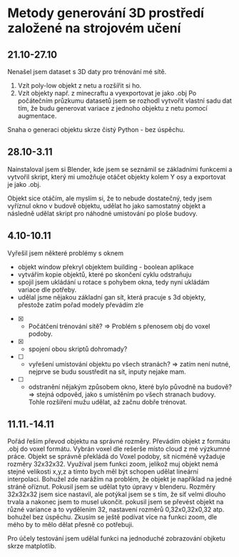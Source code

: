 # Metody generování 3D prostředí založené na strojovém učení
## 21.10-27.10
Nenašel jsem dataset s 3D daty pro trénování mé sítě.
1) Vzít poly-low objekt z netu a rozšířit si ho.
2) Vzít objekty např. z minecraftu a vyexportovat je jako .obj
Po počátečním průzkumu datasetů jsem se rozhodl vytvořit vlastní sadu dat tím, že budu generovat variace z jednoho objektu z netu pomocí augmentace.

Snaha o generaci objektu skrze čistý Python - bez úspěchu.

## 28.10-3.11
Nainstaloval jsem si Blender, kde jsem se seznámil se základními funkcemi a vytvořil skript, který mi umožňuje otáčet objekty kolem Y osy a exportovat je jako .obj.

Objekt sice otáčím, ale myslím si, že to nebude dostatečný, tedy jsem vyříznul okno v budově objektu, udělat ho jako samostatný objekt a následně udělat skript pro náhodné umistování po ploše budovy. 

## 4.10-10.11
Vyřešil jsem některé problémy s oknem
  - objekt window překryl objektem building - boolean aplikace
  - vytvářím kopie objektů, které po skončení cyklu odstraňuju
  - spojil jsem ukládání u rotace s pohybem okna, tedy nyní ukládám variace dle potřeby.
  - udělal jsme nějakou základní gan sít, která pracuje s 3d objekty, přestože zatím pořad modely převádím zle
    
- [x] - Počátčení trénování sítě? => Problém s přenosem obj do voxel podoby.
- [x] -  spojení obou skriptů dohromady?
- [ ] -  vyřešení umistování objektu po všech stranách? => zatím není nutné, nejprve se budu soustředit na sít, inputy nejake mam. 
- [ ] - odstranění nějakým způsobem okno, které bylo původně na budově? => stejná odpověd, jako s umístěním po všech stranach budovy. Tohle rozšíření mužu udělat, až začnu dobře trénovat.

## 11.11.-14.11
Pořád řeším převod objektu na správné rozměry. Převádím objekt z formátu .obj do voxel formátu. Vybrán voxel dle rešerše místo cloud z mé výzkumné práce. Objekt se správně překládá do Voxel podoby, sít nicméně vyžaduje rozměry 32x32x32. Využíval jsem funkci zoom, jelikož muj objekt nemá stejné velikosti x,y,z a tímto bych měl být schopen udělat lineární interpolaci. Bohužel zde narážím na problém, že objekt je například na jedné stráně oříznut. Pokusil jsem se udělat tyto úpravy v blenderu. Rozměry 32x32x32 jsem sice nastavil, ale potýkal jsem se s tím, že síť velmi dlouho trvala a nakonec jsem to musel ukončit. pokusil jsem se převést objekt na různé variance a to vydělením 32, nastavení rozměrů 0,32x0,32x0,32 atp. bohužel bez úspěchu. Zkusím se ještě podívat více na funkci zoom, dle mého by to mělo dělat přesně co potřebuji.

Pro účely testování jsem udělal funkci na jednoduché zobrazování objketu skrze matplotlib.


